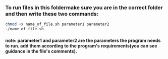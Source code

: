 ### To run files in this foldermake sure you are in the correct folder and then write these two commands:

```bash
chmod +x name_of_file.sh parameter1 parameter2
./name_of_file.sh
```

#### note: parameter1 and parameter2 are the parameters the program needs to run. add them according to the program's requirements(you can see guidance in the file's comments).
